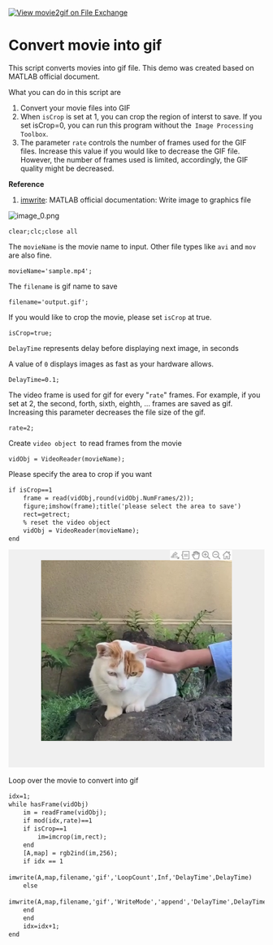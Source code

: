 [![View movie2gif on File Exchange](https://www.mathworks.com/matlabcentral/images/matlab-file-exchange.svg)](https://jp.mathworks.com/matlabcentral/fileexchange/96394-movie2gif)
# Convert movie into gif

This script converts movies into gif file. This demo was created based on MATLAB official document. 

What you can do in this script are 

   1.  Convert your movie files into GIF 
   1.  When `isCrop` is set at 1, you can crop the region of interst to save. If you set isCrop=0, you can run this program without the` Image Processing Toolbox`. 
   1.  The parameter ` rate ` controls the number of frames used for the GIF files. Increase this value if you would like to decrease the GIF file. However, the number of frames used is limited, accordingly, the GIF quality might be decreased.  

**Reference**

   1.  [imwrite](https://jp.mathworks.com/help/matlab/ref/imwrite.html): MATLAB official documentation: Write image to graphics file 

![image_0.png](README_images/image_0.png)

```matlab:Code
clear;clc;close all
```

The `movieName` is the movie name to input. Other file types like `avi` and `mov` are also fine. 

```matlab:Code
movieName='sample.mp4';
```

The `filename` is gif name to save

```matlab:Code
filename='output.gif';
```

If you would like to crop the movie, please set `isCrop` at true.

```matlab:Code
isCrop=true;
```

`DelayTime` represents delay before displaying next image, in seconds

A value of `0` displays images as fast as your hardware allows.

```matlab:Code
DelayTime=0.1;
```

The video frame is used for gif for every "`rate`" frames. For example, if you set at 2, the second, forth, sixth, eighth, ... frames are saved as gif. Increasing this parameter decreases the file size of the gif. 

```matlab:Code
rate=2;
```

Create `video object `to read frames from the movie

```matlab:Code
vidObj = VideoReader(movieName);
```

Please specify the area to crop if you want

```matlab:Code
if isCrop==1
    frame = read(vidObj,round(vidObj.NumFrames/2));
    figure;imshow(frame);title('please select the area to save')
    rect=getrect;
    % reset the video object
    vidObj = VideoReader(movieName);
end
```

![figure_0.png](README_images/figure_0.png)

Loop over the movie to convert into gif

```matlab:Code
idx=1;
while hasFrame(vidObj)
    im = readFrame(vidObj);
    if mod(idx,rate)==1
    if isCrop==1
        im=imcrop(im,rect);
    end
    [A,map] = rgb2ind(im,256);
    if idx == 1
        imwrite(A,map,filename,'gif','LoopCount',Inf,'DelayTime',DelayTime)
    else
        imwrite(A,map,filename,'gif','WriteMode','append','DelayTime',DelayTime);
    end
    end
    idx=idx+1;
end
```
